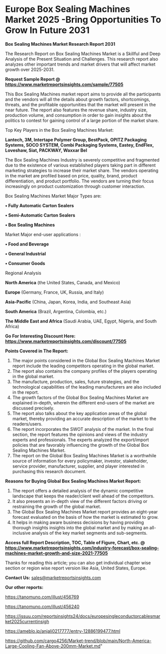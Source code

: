  # Europe Box Sealing Machines Market 2025 -Bring Opportunities To Grow In Future 2031

<strong>Box Sealing Machines Market Research Report 2031</strong>

The Research Report on Box Sealing Machines Market is a Skillful and Deep Analysis of the Present Situation and Challenges. This research report also analyzes other important trends and market drivers that will affect market growth over 2025-2031.

<strong>Request Sample Report @ <a href=https://www.marketreportsinsights.com/sample/77505>https://www.marketreportsinsights.com/sample/77505</a></strong>

This Box Sealing Machines market report aims to provide all the participants and the vendors will all the details about growth factors, shortcomings, threats, and the profitable opportunities that the market will present in the near future. The report also features the revenue share, industry size, production volume, and consumption in order to gain insights about the politics to contest for gaining control of a large portion of the market share.

Top Key Players in the Box Sealing Machines Market:

<strong>Lantech, 3M, Intertape Polymer Group, BestPack, OPITZ Packaging Systems, SOCO SYSTEM, Combi Packaging Systems, Eastey, EndFlex, Loveshaw, Siat, PACKWAY, Waxxar Bel</strong>

The Box Sealing Machines Industry is severely competitive and fragmented due to the existence of various established players taking part in different marketing strategies to increase their market share. The vendors operating in the market are profiled based on price, quality, brand, product differentiation, and product portfolio. The vendors are turning their focus increasingly on product customization through customer interaction.

Box Sealing Machines Market Major Types are:

<strong>• Fully Automatic Carton Sealers

• Semi-Automatic Carton Sealers

• Box Sealing Machines</strong>

Market Major end-user applications :

<strong>• Food and Beverage

• General Industrial

• Consumer Goods</strong>

Regional Analysis

</u><strong><b>North America</b></strong> (the United States, Canada, and Mexico)

<strong><b>Europe </b></strong>(Germany, France, UK, Russia, and Italy)

<strong><b>Asia-Pacific</b></strong> (China, Japan, Korea, India, and Southeast Asia)

<strong><b>South America</b></strong> (Brazil, Argentina, Colombia, etc.)

<strong><b>The Middle East and Africa</b></strong> (Saudi Arabia, UAE, Egypt, Nigeria, and South Africa)

<strong>Go For Interesting Discount Here: <a href=https://www.marketreportsinsights.com/discount/77505>https://www.marketreportsinsights.com/discount/77505</a></strong>

<strong>Points Covered in The Report:</strong>
<ol>
  <li>The major points considered in the Global Box Sealing Machines Market report include the leading competitors operating in the global market.</li>
  <li>The report also contains the company profiles of the players operating in the global market.</li>
  <li>The manufacture, production, sales, future strategies, and the technological capabilities of the leading manufacturers are also included in the report.</li>
  <li>The growth factors of the Global Box Sealing Machines Market are explained in-depth, wherein the different end-users of the market are discussed precisely.</li>
  <li>The report also talks about the key application areas of the global market, thereby providing an accurate description of the market to the readers/users.</li>
  <li>The report incorporates the SWOT analysis of the market. In the final section, the report features the opinions and views of the industry experts and professionals. The experts analyzed the export/import policies that are favorably influencing the growth of the Global Box Sealing Machines Market.</li>
  <li>The report on the Global Box Sealing Machines Market is a worthwhile source of information for every policymaker, investor, stakeholder, service provider, manufacturer, supplier, and player interested in purchasing this research document.</li>
</ol>
<strong>Reasons for Buying Global Box Sealing Machines Market Report:</strong>

<ol>
  <li>The report offers a detailed analysis of the dynamic competitive landscape that keeps the reader/client well ahead of the competitors.</li>
  <li>It also presents an in-depth view of the different factors driving or restraining the growth of the global market.</li>
  <li>The Global Box Sealing Machines Market report provides an eight-year forecast evaluated on the basis of how the market is estimated to grow.</li>
  <li>It helps in making aware business decisions by having providing thorough insights insights into the global market and by making an all-inclusive analysis of the key market segments and sub-segments.</li>
</ol>
<strong>Access full Report Description, TOC, Table of Figure, Chart, etc. @ <a href=https://www.marketreportsinsights.com/industry-forecast/box-sealing-machines-market-growth-and-size-2021-77505>https://www.marketreportsinsights.com/industry-forecast/box-sealing-machines-market-growth-and-size-2021-77505</a></strong>


Thanks for reading this article; you can also get individual chapter wise section or region wise report version like Asia, United States, Europe.

<strong>Contact Us:</strong>
sales@marketreportsinsights.com

<strong>Our other reports:</strong>

<a href=https://tanomuno.com/illust/456769>https://tanomuno.com/illust/456769</a>

<a href=https://tanomuno.com/illust/456240>https://tanomuno.com/illust/456240</a>

<a href=https://issuu.com/reportsinsights24/docs/europesingleconductorcablesmarket2025currentinsigh>https://issuu.com/reportsinsights24/docs/europesingleconductorcablesmarket2025currentinsigh</a>

<a href=https://ameblo.jp/anjali0217777/entry-12886199477.html>https://ameblo.jp/anjali0217777/entry-12886199477.html</a>

<a href=https://github.com/cargo4256/Market-trend/blob/main/North-America-Large-Cooling-Fan-Above-200mm-Market.md>https://github.com/cargo4256/Market-trend/blob/main/North-America-Large-Cooling-Fan-Above-200mm-Market.md</a>"
